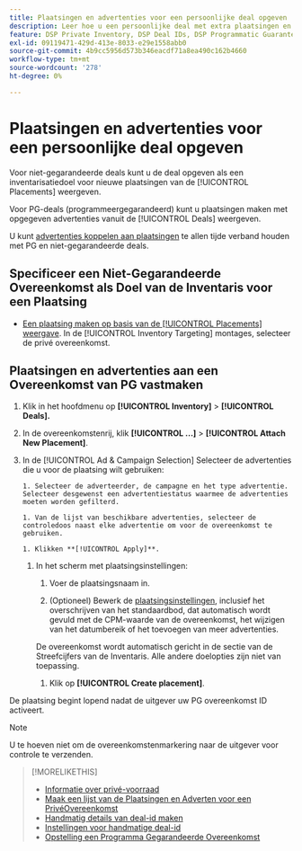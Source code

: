 ```yaml
---
title: Plaatsingen en advertenties voor een persoonlijke deal opgeven
description: Leer hoe u een persoonlijke deal met extra plaatsingen en advertenties kunt gebruiken.
feature: DSP Private Inventory, DSP Deal IDs, DSP Programmatic Guaranteed Deals
exl-id: 09119471-429d-413e-8033-e29e1558abb0
source-git-commit: 4b9cc5956d573b346eacdf71a8ea490c162b4660
workflow-type: tm+mt
source-wordcount: '278'
ht-degree: 0%

---
```


# Plaatsingen en advertenties voor een persoonlijke deal opgeven

Voor niet-gegarandeerde deals kunt u de deal opgeven als een inventarisatiedoel voor nieuwe plaatsingen van de [!UICONTROL Placements] weergeven.

Voor PG-deals (programmeergegarandeerd) kunt u plaatsingen maken met opgegeven advertenties vanuit de [!UICONTROL Deals] weergeven.

U kunt [advertenties koppelen aan plaatsingen](/help/dsp/campaign-management/ads/ad-attach-to-placement.md) te allen tijde verband houden met PG en niet-gegarandeerde deals.

## Specificeer een Niet-Gegarandeerde Overeenkomst als Doel van de Inventaris voor een Plaatsing

* [Een plaatsing maken op basis van de [!UICONTROL Placements] weergave](/help/dsp/campaign-management/placements/placement-create.md). In de [!UICONTROL Inventory Targeting] montages, selecteer de privé overeenkomst.

## Plaatsingen en advertenties aan een Overeenkomst van PG vastmaken

1. Klik in het hoofdmenu op **[!UICONTROL Inventory]** > **[!UICONTROL Deals].**

1. In de overeenkomstenrij, klik  **[!UICONTROL ...]** > **[!UICONTROL Attach New Placement]**.

1. In de [!UICONTROL Ad & Campaign Selection] Selecteer de advertenties die u voor de plaatsing wilt gebruiken:

       1. Selecteer de adverteerder, de campagne en het type advertentie. Selecteer desgewenst een advertentiestatus waarmee de advertenties moeten worden gefilterd.
       
       1. Van de lijst van beschikbare advertenties, selecteer de controledoos naast elke advertentie om voor de overeenkomst te gebruiken.
       
       1. Klikken **[!UICONTROL Apply]**.
   
   1. In het scherm met plaatsingsinstellingen:

      1. Voer de plaatsingsnaam in.

      1. (Optioneel) Bewerk de [plaatsingsinstellingen](/help/dsp/campaign-management/placements/placement-settings.md), inclusief het overschrijven van het standaardbod, dat automatisch wordt gevuld met de CPM-waarde van de overeenkomst, het wijzigen van het datumbereik of het toevoegen van meer advertenties.

      De overeenkomst wordt automatisch gericht in de sectie van de Streefcijfers van de Inventaris. Alle andere doelopties zijn niet van toepassing.

      1. Klik op **[!UICONTROL Create placement]**.

De plaatsing begint lopend nadat de uitgever uw PG overeenkomst ID activeert.

>[!NOTE]
>
> U te hoeven niet om de overeenkomstenmarkering naar de uitgever voor controle te verzenden.

>[!MORELIKETHIS]
>
>* [Informatie over privé-voorraad](private-inventory-about.md)
>* [Maak een lijst van de Plaatsingen en Adverten voor een PrivéOvereenkomst](/help/dsp/inventory/private-deal-view-placements.md)
>* [Handmatig details van deal-id maken](deal-id-create.md)
>* [Instellingen voor handmatige deal-id](deal-id-settings.md)
>* [Opstelling een Programma Gegarandeerde Overeenkomst](programmatic-guaranteed-set-up.md)
